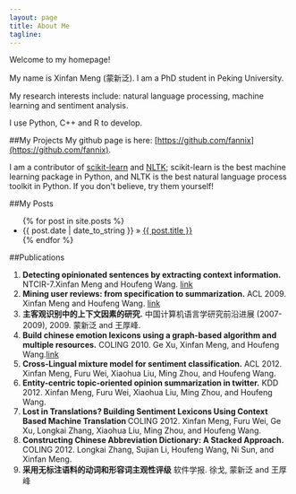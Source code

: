 ```yaml
---
layout: page
title: About Me
tagline: 
---
```

Welcome to my homepage!

My name is Xinfan Meng (蒙新泛). I am a PhD student in Peking University.

My research interests include: natural language processing, machine learning and sentiment analysis.

I use Python, C++ and R to develop.

##My Projects
My github page is here: [https://github.com/fannix](https://github.com/fannix).

I am a contributor of [scikit-learn](http://scikit-learn.org/stable/) and [NLTK](http://nltk.org/);
scikit-learn is the best machine learning package in Python,
and NLTK is the best natural language process toolkit in Python.
If you don't believe, try them yourself!



##My Posts
<ul class="posts">
  {% for post in site.posts %}
    <li><span>{{ post.date | date_to_string }}</span> &raquo; <a href="{{ BASE_PATH }}{{ post.url }}">{{ post.title }}</a></li>
  {% endfor %}
</ul>

##Publications

<ol>
<li><b>Detecting opinionated sentences by extracting context information.</b>  NTCIR-7.Xinfan Meng and Houfeng Wang. <a href="http://research.nii.ac.jp/ntcir/workshop/OnlineProceedings7/pdf/NTCIR7/C2/MOAT/12-NTCIR7-MOAT-MengX.pdf">link </a> </li>

<li><b>Mining user reviews: from specification to summarization.</b> ACL 2009. Xinfan Meng and Houfeng Wang. <a href="http://aclweb.org/anthology-new/P/P09/P09-2045.pdf">link </a></li>

<li><b>主客观识别中的上下文因素的研究.</b> 中国计算机语言学研究前沿进展 (2007-2009), 2009. 蒙新泛 and 王厚峰. </li>

<li><b>Build chinese emotion lexicons using a graph-based algorithm and multiple resources.</b> COLING 2010. Ge Xu, Xinfan Meng, and Houfeng Wang.<a href="http://aclweb.org/anthology-new/C/C10/C10-1136.pdf">link </a></li>

<li> <b>Cross-Lingual mixture model for sentiment classification.</b> ACL 2012. Xinfan Meng, Furu Wei, Xiaohua Liu, Ming Zhou, and Houfeng Wang.</li>

<li><b>Entity-centric topic-oriented opinion summarization in twitter.</b> KDD 2012. Xinfan Meng, Furu Wei, Xiaohua Liu, Ming Zhou, and Houfeng Wang. </li>

<li><b> Lost in Translations? Building Sentiment Lexicons Using Context Based Machine Translation </b> COLING 2012. Xinfan Meng, Furu Wei, Ge Xu, Longkai Zhang, Xiaohua Liu, Ming Zhou, and Houfeng Wang. </li>

<li><b>Constructing Chinese Abbreviation Dictionary: A Stacked Approach.</b> COLING 2012. Longkai Zhang, Sujian Li, Houfeng Wang, Ni Sun, and Xinfan Meng. </li>

<li><b> 采用无标注语料的动词和形容词主观性评级</b> 软件学报. 徐戈, 蒙新泛 and 王厚峰</li>
</ol>
